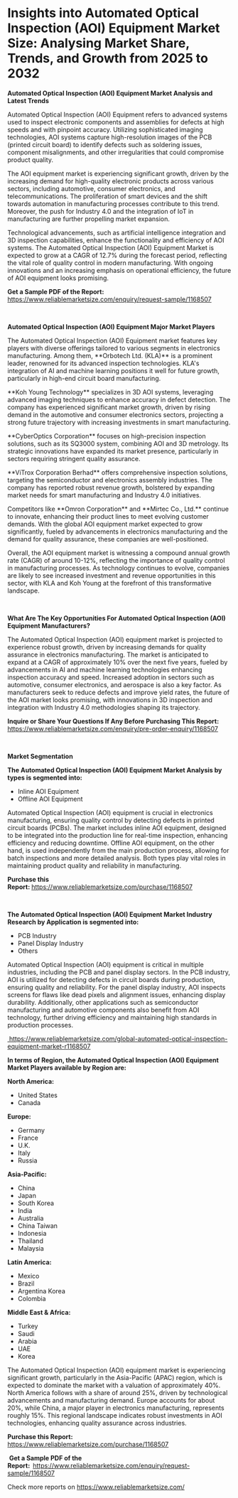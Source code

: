 <p><h1>Insights into Automated Optical Inspection (AOI) Equipment Market Size: Analysing Market Share, Trends, and Growth from 2025 to 2032</h1></p><p><strong>Automated Optical Inspection (AOI) Equipment Market Analysis and Latest Trends</strong></p>
<p><p>Automated Optical Inspection (AOI) Equipment refers to advanced systems used to inspect electronic components and assemblies for defects at high speeds and with pinpoint accuracy. Utilizing sophisticated imaging technologies, AOI systems capture high-resolution images of the PCB (printed circuit board) to identify defects such as soldering issues, component misalignments, and other irregularities that could compromise product quality.</p><p>The AOI equipment market is experiencing significant growth, driven by the increasing demand for high-quality electronic products across various sectors, including automotive, consumer electronics, and telecommunications. The proliferation of smart devices and the shift towards automation in manufacturing processes contribute to this trend. Moreover, the push for Industry 4.0 and the integration of IoT in manufacturing are further propelling market expansion.</p><p>Technological advancements, such as artificial intelligence integration and 3D inspection capabilities, enhance the functionality and efficiency of AOI systems. The Automated Optical Inspection (AOI) Equipment Market is expected to grow at a CAGR of 12.7% during the forecast period, reflecting the vital role of quality control in modern manufacturing. With ongoing innovations and an increasing emphasis on operational efficiency, the future of AOI equipment looks promising.</p></p>
<p><strong>Get a Sample PDF of the Report:&nbsp;</strong> <a href="https://www.reliablemarketsize.com/enquiry/request-sample/1168507?utm_campaign=3172&utm_medium=2&utm_source=Github&utm_content=ia&utm_term=06042025&utm_id=automated-optical-inspection-aoi-equipment">https://www.reliablemarketsize.com/enquiry/request-sample/1168507</a></p>
<p>&nbsp;</p>
<p><strong>Automated Optical Inspection (AOI) Equipment Major Market Players</strong></p>
<p><p>The Automated Optical Inspection (AOI) Equipment market features key players with diverse offerings tailored to various segments in electronics manufacturing. Among them, **Orbotech Ltd. (KLA)** is a prominent leader, renowned for its advanced inspection technologies. KLA's integration of AI and machine learning positions it well for future growth, particularly in high-end circuit board manufacturing.</p><p>**Koh Young Technology** specializes in 3D AOI systems, leveraging advanced imaging techniques to enhance accuracy in defect detection. The company has experienced significant market growth, driven by rising demand in the automotive and consumer electronics sectors, projecting a strong future trajectory with increasing investments in smart manufacturing.</p><p>**CyberOptics Corporation** focuses on high-precision inspection solutions, such as its SQ3000 system, combining AOI and 3D metrology. Its strategic innovations have expanded its market presence, particularly in sectors requiring stringent quality assurance.</p><p>**ViTrox Corporation Berhad** offers comprehensive inspection solutions, targeting the semiconductor and electronics assembly industries. The company has reported robust revenue growth, bolstered by expanding market needs for smart manufacturing and Industry 4.0 initiatives.</p><p>Competitors like **Omron Corporation** and **Mirtec Co., Ltd.** continue to innovate, enhancing their product lines to meet evolving customer demands. With the global AOI equipment market expected to grow significantly, fueled by advancements in electronics manufacturing and the demand for quality assurance, these companies are well-positioned.</p><p>Overall, the AOI equipment market is witnessing a compound annual growth rate (CAGR) of around 10-12%, reflecting the importance of quality control in manufacturing processes. As technology continues to evolve, companies are likely to see increased investment and revenue opportunities in this sector, with KLA and Koh Young at the forefront of this transformative landscape.</p></p>
<p>&nbsp;</p>
<p><strong>What Are The Key Opportunities For Automated Optical Inspection (AOI) Equipment Manufacturers?</strong></p>
<p><p>The Automated Optical Inspection (AOI) equipment market is projected to experience robust growth, driven by increasing demands for quality assurance in electronics manufacturing. The market is anticipated to expand at a CAGR of approximately 10% over the next five years, fueled by advancements in AI and machine learning technologies enhancing inspection accuracy and speed. Increased adoption in sectors such as automotive, consumer electronics, and aerospace is also a key factor. As manufacturers seek to reduce defects and improve yield rates, the future of the AOI market looks promising, with innovations in 3D inspection and integration with Industry 4.0 methodologies shaping its trajectory.</p></p>
<p><strong>Inquire or Share Your Questions If Any Before Purchasing This Report:</strong> <a href="https://www.reliablemarketsize.com/enquiry/pre-order-enquiry/1168507?utm_campaign=3172&utm_medium=2&utm_source=Github&utm_content=ia&utm_term=06042025&utm_id=automated-optical-inspection-aoi-equipment">https://www.reliablemarketsize.com/enquiry/pre-order-enquiry/1168507</a></p>
<p>&nbsp;</p>
<p><strong>Market Segmentation</strong></p>
<p><strong>The Automated Optical Inspection (AOI) Equipment Market Analysis by types is segmented into:</strong></p>
<p><ul><li>Inline AOI Equipment</li><li>Offline AOI Equipment</li></ul></p>
<p><p>Automated Optical Inspection (AOI) equipment is crucial in electronics manufacturing, ensuring quality control by detecting defects in printed circuit boards (PCBs). The market includes inline AOI equipment, designed to be integrated into the production line for real-time inspection, enhancing efficiency and reducing downtime. Offline AOI equipment, on the other hand, is used independently from the main production process, allowing for batch inspections and more detailed analysis. Both types play vital roles in maintaining product quality and reliability in manufacturing.</p></p>
<p><strong>Purchase this Report:&nbsp;</strong><a href="https://www.reliablemarketsize.com/purchase/1168507?utm_campaign=3172&utm_medium=2&utm_source=Github&utm_content=ia&utm_term=06042025&utm_id=automated-optical-inspection-aoi-equipment">https://www.reliablemarketsize.com/purchase/1168507</a></p>
<p>&nbsp;</p>
<p><strong>The Automated Optical Inspection (AOI) Equipment Market Industry Research by Application is segmented into:</strong></p>
<p><ul><li>PCB Industry</li><li>Panel Display Industry</li><li>Others</li></ul></p>
<p><p>Automated Optical Inspection (AOI) equipment is critical in multiple industries, including the PCB and panel display sectors. In the PCB industry, AOI is utilized for detecting defects in circuit boards during production, ensuring quality and reliability. For the panel display industry, AOI inspects screens for flaws like dead pixels and alignment issues, enhancing display durability. Additionally, other applications such as semiconductor manufacturing and automotive components also benefit from AOI technology, further driving efficiency and maintaining high standards in production processes.</p></p>
<p><a href="https://www.reliablemarketsize.com/global-automated-optical-inspection-equipment-market-r1168507?utm_campaign=3172&utm_medium=2&utm_source=Github&utm_content=ia&utm_term=06042025&utm_id=automated-optical-inspection-aoi-equipment">&nbsp;https://www.reliablemarketsize.com/global-automated-optical-inspection-equipment-market-r1168507</a></p>
<p><strong>In terms of Region, the Automated Optical Inspection (AOI) Equipment Market Players available by Region are:</strong></p>
<p>
    <p> <strong> North America: </strong>
        <ul>
            <li>United States</li>
            <li>Canada</li>
        </ul>
        </p> 
    <p> <strong> Europe: </strong>
        <ul>
            <li>Germany</li>
            <li>France</li>
            <li>U.K.</li>
            <li>Italy</li>
            <li>Russia</li>
        </ul>
        </p> 
    <p> <strong> Asia-Pacific: </strong>
        <ul>
            <li>China</li>
            <li>Japan</li>
            <li>South Korea</li>
            <li>India</li>
            <li>Australia</li>
            <li>China Taiwan</li>
            <li>Indonesia</li>
            <li>Thailand</li>
            <li>Malaysia</li>
        </ul>
        </p> 
    <p> <strong> Latin America: </strong>
        <ul>
            <li>Mexico</li>
            <li>Brazil</li>
            <li>Argentina Korea</li>
            <li>Colombia</li>
        </ul>
        </p> 
    <p> <strong> Middle East & Africa: </strong>
        <ul>
            <li>Turkey</li>
            <li>Saudi</li>
            <li>Arabia</li>
            <li>UAE</li>
            <li>Korea</li>
        </ul>
    </p>
    </p>
<p><p>The Automated Optical Inspection (AOI) equipment market is experiencing significant growth, particularly in the Asia-Pacific (APAC) region, which is expected to dominate the market with a valuation of approximately 40%. North America follows with a share of around 25%, driven by technological advancements and manufacturing demand. Europe accounts for about 20%, while China, a major player in electronics manufacturing, represents roughly 15%. This regional landscape indicates robust investments in AOI technologies, enhancing quality assurance across industries.</p></p>
<p><strong>Purchase this Report: </strong><a href="https://www.reliablemarketsize.com/purchase/1168507?utm_campaign=3172&utm_medium=2&utm_source=Github&utm_content=ia&utm_term=06042025&utm_id=automated-optical-inspection-aoi-equipment">https://www.reliablemarketsize.com/purchase/1168507</a></p>
<p>&nbsp;<strong>Get a Sample PDF of the Report:&nbsp;&nbsp;</strong><a href="https://www.reliablemarketsize.com/enquiry/request-sample/1168507?utm_campaign=3172&utm_medium=2&utm_source=Github&utm_content=ia&utm_term=06042025&utm_id=automated-optical-inspection-aoi-equipment">https://www.reliablemarketsize.com/enquiry/request-sample/1168507</a></p>
<p><strong></strong></p>
<p>Check more reports on <a href="https://www.reliablemarketsize.com/?utm_campaign=3172&utm_medium=2&utm_source=Github&utm_content=ia&utm_term=06042025&utm_id=automated-optical-inspection-aoi-equipment">https://www.reliablemarketsize.com/</a></p>